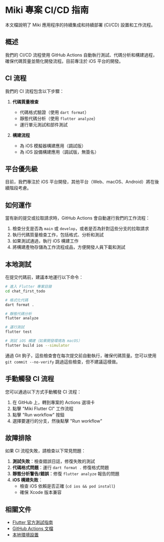 # Miki 專案 CI/CD 指南

本文檔說明了 Miki 應用程序的持續集成和持續部署 (CI/CD) 設置和工作流程。

## 概述

我們的 CI/CD 流程使用 GitHub Actions 自動執行測試、代碼分析和構建過程，確保代碼質量並簡化開發流程。目前專注於 iOS 平台的開發。

## CI 流程

我們的 CI 流程包含以下步驟：

1. **代碼質量檢查**
   - 代碼格式驗證（使用 `dart format`）
   - 靜態代碼分析（使用 `flutter analyze`）
   - 運行單元測試和部件測試

2. **構建流程**
   - 為 iOS 模擬器構建應用（調試版）
   - 為 iOS 設備構建應用（調試版，無簽名）

## 平台優先級

目前，我們專注於 iOS 平台開發，其他平台（Web、macOS、Android）將在後續階段考慮。

## 如何運作

當有新的提交或拉取請求時，GitHub Actions 會自動運行我們的工作流程：

1. 檢查分支是否為 `main` 或 `develop`，或者是否為針對這些分支的拉取請求
2. 執行代碼質量檢查工作，包括格式、分析和測試
3. 如果測試通過，執行 iOS 構建工作
4. 將構建產物存儲為工作流程成品，方便開發人員下載和測試

## 本地測試

在提交代碼前，建議本地運行以下命令：

```bash
# 進入 Flutter 專案目錄
cd chat_first_todo

# 格式化代碼
dart format .

# 靜態代碼分析
flutter analyze

# 運行測試
flutter test

# 測試 iOS 構建（如果開發環境為 macOS）
flutter build ios --simulator
```

通過 Git 鉤子，這些檢查會在每次提交前自動執行，確保代碼質量。您可以使用 `git commit --no-verify` 跳過這些檢查，但不建議這樣做。

## 手動觸發 CI 流程

您可以通過以下方式手動觸發 CI 流程：

1. 在 GitHub 上，轉到專案的 Actions 選項卡
2. 點擊 "Miki Flutter CI" 工作流程
3. 點擊 "Run workflow" 按鈕
4. 選擇要運行的分支，然後點擊 "Run workflow"

## 故障排除

如果 CI 流程失敗，請檢查以下常見問題：

1. **測試失敗**：檢查錯誤日誌，修復失敗的測試
2. **代碼格式問題**：運行 `dart format .` 修復格式問題
3. **靜態分析警告/錯誤**：修復 `flutter analyze` 報告的問題
4. **iOS 構建失敗**：
   - 檢查 iOS 依賴是否正確 (`cd ios && pod install`)
   - 確保 Xcode 版本兼容

## 相關文件

- [Flutter 官方測試指南](https://docs.flutter.dev/testing)
- [GitHub Actions 文檔](https://docs.github.com/en/actions)
- [本地環境設置](../scripts/check_env.sh)

<!-- 這是測試 Git 鉤子的測試注釋 --> 
